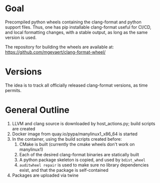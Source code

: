 # Goal

Precompiled python wheels containing the clang-format and python support files.
Thus, one has pip installable clang-format useful for CI/CD, and local formatting
changes, with a stable output, as long as the same version is used.

The repository for building the wheels are available at:
https://github.com/mgevaert/clang-format-wheel/

# Versions

The idea is to track all officially released clang-format versions, as time permits.

# General Outline

1. LLVM and clang source is downloaded by host_actions.py; build scripts are created
2. Docker image from quay.io/pypa/manylinux1_x86_64 is started
3. In the container, using the build scripts created before:
    1. CMake is built (currently the cmake wheels don't work on manylinux1)
    2. Each of the desired clang-format binaries are statically built
    3. A python package skeleton is copied, and used by `bdist_wheel`
    4. `auditwheel repair` is used to make sure no library dependencies exist,
       and that the package is self-contained
4. Packages are uploaded via twine
